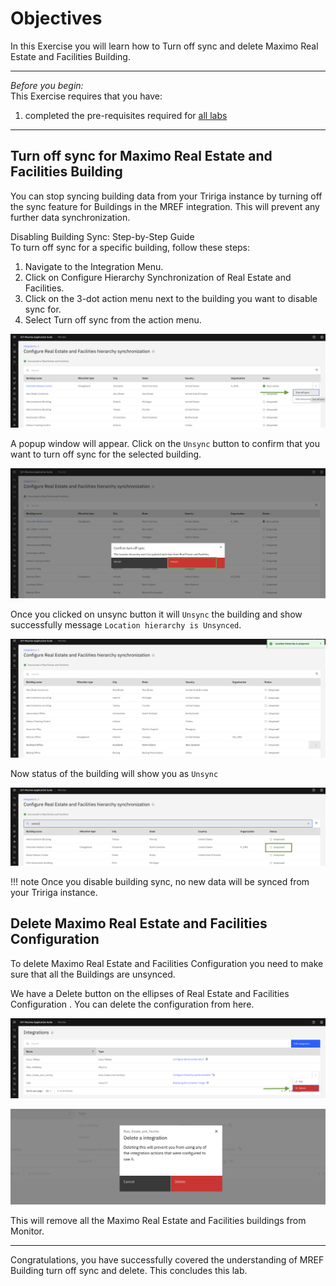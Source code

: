 # Objectives
In this Exercise you will learn how to Turn off sync and delete Maximo Real Estate and Facilities Building.


---
*Before you begin:*  
This Exercise requires that you have:

1. completed the pre-requisites required for [all labs](prerequisite.md)

---

## Turn off sync for Maximo Real Estate and Facilities Building

You can stop syncing building data from your Tririga instance by turning off the sync feature for Buildings in the MREF integration. This will prevent any further data synchronization.

Disabling Building Sync: Step-by-Step Guide </br>
To turn off sync for a specific building, follow these steps:

1. Navigate to the Integration Menu.
2. Click on Configure Hierarchy Synchronization of Real Estate and Facilities.
3. Click on the 3-dot action menu next to the building you want to disable sync for.
4. Select Turn off sync from the action menu.

![Unsync Building](img/unsync_1.png)​

A popup window will appear. Click on the `Unsync` button to confirm that you want to turn off sync for the selected building.

![Unsync Building](img/unsync_2.png)​

Once you clicked on unsync button it will `Unsync` the building and show successfully message `Location hierarchy is Unsynced`.

![Unsync Building](img/unsync_3.png)​

 Now status of the building will show you as `Unsync`

![Unsync Building](img/unsync_4.png)​

!!! note 
    Once you disable building sync, no new data will be synced from your Tririga instance.




## Delete Maximo Real Estate and Facilities Configuration

To delete Maximo Real Estate and Facilities Configuration you need to make sure that all the Buildings are unsynced.​

We have a Delete button on the ellipses of Real Estate and Facilities Configuration . You can delete the configuration from here. 


![Delete Configuration](img/delete_config_1.png)​

![Delete Configuration](img/delete_config_2.png)​

This will remove all the Maximo Real Estate and Facilities buildings from Monitor. 

---
Congratulations, you have successfully covered the understanding of MREF Building turn off sync and delete. This concludes this lab.</br>
